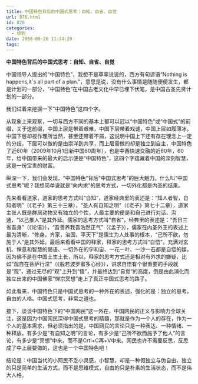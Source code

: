```yaml
---
title: 中国特色背后的中国式思考：自知、自省、自觉
url: 876.html
id: 876
categories:
  - 想到
date: 2008-09-26 11:34:29
tags:
---
```


**中国特色背后的中国式思考：自知、自省、自觉**

  
中国领导人提出的“中国特色”，我想不是草率说说的，西方有句谚语“Nothing is happens,it`s all part of a plan.”，意思是说，没有什么事情是随随便便发生，都是计划的一部分，“中国特色”在中国古老文化中早已埋下伏笔，是中国古圣先贤计划的一部分。  
  
我们试着来挖掘一下“中国特色”这四个字。  
  
从现象上来观察，一切与西方不同的基本上都可以冠以“中国特色”或“中国式”的前缀，关于这前缀，中国上层是带着艰难，中国下层带着戏谑，中国上层如履薄冰，中国下层却视作理所当然，甚至还带着不屑，这说明中国上下还有存在理念上一定的分歧，下层可以做的是由崇洋到共享，而上层需做的却是独立到自主，中国特色了近60年（2009年10月1日新中国60周年），也是中西快速交融的近60年，60年，给中国带来的最大的启示便是“中国特色”，这四个字蕴藏着中国的深刻智慧，这是一份宝贵的财富。  
  
纵深一下，我们会发现，“中国特色”背后“中国式思考”的巨大魅力。什么叫“中国式思考”呢？我想简单说就是“向内求”的思考方式，一切外化都是内圣的结果。  
  
先来看看道家，道家的思考方式叫“自知”，道家经典里的表述是：“知人者智，自知者明”（《老子》第三十三章），“圣人有自知之明”（《老子》第七十二章），道家主张人既是群居动物又有独立的个性，人最主要的便是和自己进行对话、沟通，“以己推人”是其外延。儒家的思考方式叫“自省”，经典里的表述是：“吾日三省吾身”（《论语》），“吾善养我吾浩然正气”（《孟子》），儒家在内圣外王的表述上最为清晰，“修身，齐家，治国，平天下”是儒生为人处事的根本，“己所不欲，勿施于人”是其外延。最后来看看中国的释家，释家的思考方式叫“自悟”，充满对玄机、惮意和智慧的偈语、一切外在的宇和宙、一花一叶、一沙一石都是自悟的媒，因为佛不是在中国土生土长，所以，释家的思考方式还是相对有外求的嫌疑，比如“观自在菩萨行深”（《般若波罗蜜多心经》），讲求自悟有个很重要的手段就是“观”，通过无尽的“观”上升到“悟”，并最终达到“自觉”的高度，倒是由此演化而独立出来的中国佛家“惮宗冥想”走上了真正中国式思考的路子。  
  
如此看来，中国特色只是中国式思考的一种外在的表述，强化的是：独立的思考，自由的人格。中国式思考，非常之道也。  
  
接下，谈谈中国特色下的“中国网民”这一外在，中国网民的正义与影响力全球关注，这是因为中国网民深得中国式思考的精髓，那就是作为一个人的存在，作为一个人的基本需求，但必须指出的是，中国网民的言论只是一种表达、一种情绪、一种释放，有多少是“有自知之明”的言论，有多少是“己所不欲而施予了他人”的言论，有多少是“冥想”中来，而不是Crtl+C再+V中来。网民也许不需要反思，反思成了中上层要做的，这也是一个中国特色吧！  
  
结论是：中国当代的小网民不乏小灵感，小智慧，却是一种假独立与伪自由，独立的只是简单的生活方式，而不是思维模式，自由的只是朴素的生活状态，而不是伟大人格。